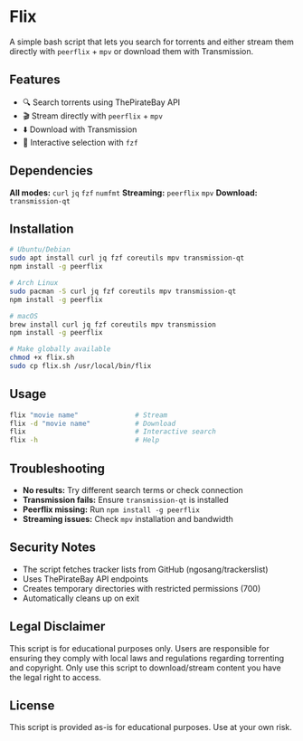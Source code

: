 # Flix

A simple bash script that lets you search for torrents and either stream them directly with `peerflix` + `mpv` or download them with Transmission.

## Features

- 🔍 Search torrents using ThePirateBay API
- 🎬 Stream directly with `peerflix` + `mpv` 
- ⬇️ Download with Transmission
- 🎯 Interactive selection with `fzf`

## Dependencies

**All modes:** `curl` `jq` `fzf` `numfmt`
**Streaming:** `peerflix` `mpv` 
**Download:** `transmission-qt`

## Installation

```bash
# Ubuntu/Debian
sudo apt install curl jq fzf coreutils mpv transmission-qt
npm install -g peerflix

# Arch Linux  
sudo pacman -S curl jq fzf coreutils mpv transmission-qt
npm install -g peerflix

# macOS
brew install curl jq fzf coreutils mpv transmission
npm install -g peerflix

# Make globally available
chmod +x flix.sh
sudo cp flix.sh /usr/local/bin/flix
```

## Usage

```bash
flix "movie name"              # Stream
flix -d "movie name"           # Download
flix                           # Interactive search
flix -h                        # Help
```

## Troubleshooting

- **No results:** Try different search terms or check connection
- **Transmission fails:** Ensure `transmission-qt` is installed
- **Peerflix missing:** Run `npm install -g peerflix`
- **Streaming issues:** Check `mpv` installation and bandwidth

## Security Notes

- The script fetches tracker lists from GitHub (ngosang/trackerslist)
- Uses ThePirateBay API endpoints
- Creates temporary directories with restricted permissions (700)
- Automatically cleans up on exit

## Legal Disclaimer

This script is for educational purposes only. Users are responsible for ensuring they comply with local laws and regulations regarding torrenting and copyright. Only use this script to download/stream content you have the legal right to access.

## License

This script is provided as-is for educational purposes. Use at your own risk.
